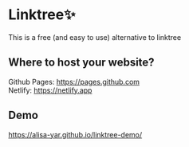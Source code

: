 # Linktree:sparkles:
This is a free (and easy to use) alternative to linktree 

## Where to host your website?
Github Pages: https://pages.github.com  
Netlify: https://netlify.app

## Demo
https://alisa-yar.github.io/linktree-demo/
